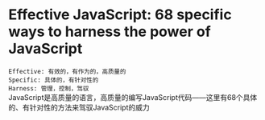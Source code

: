 # Effective JavaScript: 68 specific ways to harness the power of JavaScript
`Effective: 有效的，有作为的，高质量的`  
`Specific: 具体的，有针对性的`  
`Harness: 管理，控制，驾驭`  
JavaScript是高质量的语言，高质量的编写JavaScript代码——这里有68个具体的、有针对性的方法来驾驭JavaScript的威力

